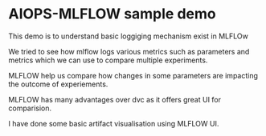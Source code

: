 # AIOPS-MLFLOW sample demo
This demo is to understand basic loggiging mechanism exist in MLFLOw

We tried to see how mlflow logs various metrics such as parameters and metrics which we can use to compare multiple experiments.

MLFLOW help us compare how changes in some parameters are impacting the outcome of experiements.

MLFLOW has many advantages over dvc as it offers great UI for comparision.

I have done some basic artifact visualisation using MLFLOW UI.